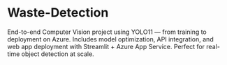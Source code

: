 # Waste-Detection
End-to-end Computer Vision project using YOLO11 — from training to deployment on Azure. Includes model optimization, API integration, and web app deployment with Streamlit + Azure App Service. Perfect for real-time object detection at scale.
